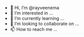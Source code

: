 - 👋 Hi, I’m @rayveenema
- 👀 I’m interested in ...
- 🌱 I’m currently learning ...
- 💞️ I’m looking to collaborate on ...
- 📫 How to reach me ...

<!---
rayveenema/rayveenema is a ✨ special ✨ repository because its `README.md` (this file) appears on your GitHub profile.
You can click the Preview link to take a look at your changes.
--->

